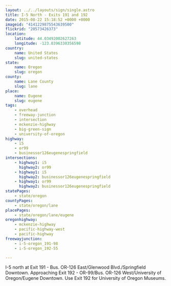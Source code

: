 ```yaml
---
layout: ../../layouts/sign/single.astro
title: I-5 North - Exits 191 and 192
date: 2015-08-22 15:18:52 +0000 +0000
imageid: "4141229875543639500"
flickrid: "20573426373"
location:
    latitude: 44.03492002627263
    longitude: -123.0396330356598
country:
    name: United States
    slug: united-states
state:
    name: Oregon
    slug: oregon
county:
    name: Lane County
    slug: lane
place:
    name: Eugene
    slug: eugene
tags:
    - overhead
    - freeway-junction
    - intersection
    - mckenzie-highway
    - big-green-sign
    - university-of-oregon
highway:
    - i5
    - or99
    - businessor126eugenespringfield
intersections:
    - highway1: i5
      highway2: or99
    - highway1: i5
      highway2: businessor126eugenespringfield
    - highway1: or99
      highway2: businessor126eugenespringfield
statePages:
    - state/oregon
countyPages:
    - state/oregon/lane
placePages:
    - state/oregon/lane/eugene
oregonhighway:
    - mckenzie-highway
    - pacific-highway-west
    - pacific-highway
freewayjunction:
    - i-5-oregon_191-98
    - i-5-oregon_192-55

---
```

I-5 north at Exit 191 - Bus. OR-126 East/Glenwood Blvd./Springfield Downtown.  Approaching Exit 192 - OR-99/Bus. OR-126 West/University of Oregon/Eugene Downtown.  Use Exit 192 for University of Oregon Museums.